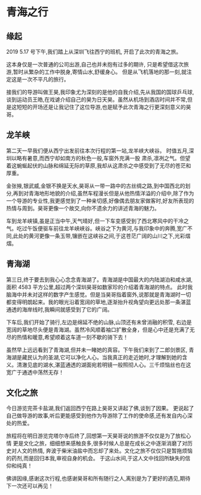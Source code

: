 # 青海之行


## 缘起

2019 5.17 号下午,我们踏上从深圳飞往西宁的班机,
开启了此次的青海之旅。

这本身仅是一次普通的公司出游,自己也并未抱有过多的期许,
只是希望借这次旅游,暂时从繁杂的工作中脱身,寄情山水,舒缓身心。
但是从飞机落地的那一刻,就注定这是一次不平凡的旅行。

接我们的导游叫做王昊,我印象尤为深刻的是他的自我介绍,先从我国的国球乒乓球,谈到运动员王皓,在戏谑介绍自己的昊为日天昊。虽然从机场到酒店时间并不常,但是这短短的开场还是让我记住了这位导游,也是赋予此次青海之行更深刻意义的昊哥。

## 龙羊峡
第二天一早我们便从西宁出发前往本次行程的第一站,龙羊峡大峡谷。
时值五月,深圳以略有暑意,而西宁却如南方的秋色一般,车窗外充满一股
肃杀,凛冽之气。但望着这蜿蜒起伏的山脉和绵延无际的草原,我却从这肃杀之中感受到了无尽的苍茫和厚重。

金张掖,银武威,金银不换是天水,昊哥从一带一路中的古丝绸之路,到中国西北的划分,再到对青海地形地貌的介绍,虽然车程漫长但是从他热情洋溢的介绍中,除了作为一个导游的专业性,我更感觉到了一种亲切感,好像偶去朋友家做客时,好友所表现的热情与周到。昊哥更像一个故交,向你不遗余力的讲述青海的魅力。

车到龙羊峡镇,虽是正当中午,天气晴好,但一下车变感受到了西北寒风中的干冷之气。吃过午饭便驱车前往龙羊峡峡谷。峡谷之下为黄河,与我印象中的奔腾,宽广不同,此处的黄河更像一条玉带,镶嵌在这峡谷之间,于这苍茫广阔的山川之下,光彩熠熠。

## 青海湖
第三日,终于要去到我心心念念青海湖了。青海湖是中国最大的内陆湖泊和咸水湖,面积 4583 平方公里,超过两个深圳昊哥如数家珍的介绍着青海湖的特点。
此时我脑海中并未对这样的数字产生感觉。但是当昊哥指着窗外,说那就是青海湖时一切都变得明朗起来。我的眼光沿着宽阔的草地,逐渐抬升视角望向更远处那一条湛蓝通透的海岸线时,我瞬间就感受到了它的广阔。

下车后,我们开始了骑行,左边是绵延不绝的山脉,山顶还有未曾消融的积雪,
右边是宽阔的草地尽头便是青海湖。虽然冷风顺着袖口扩散全身，但是心中还是充满了无尽的热情和暖意,希望顺着这车道一刻不歇的骑下去！

虽然早上远远看到了青海湖,但并未一睹她的真容。下午我们来到了二郎剑景区,
青海湖是藏民认为的圣湖,它可以净化人心。当我真正的走近她时,才理解到她的含义。清澈见底的湖水,湛蓝通透的湖面宛若明镜一般照彻人心。三千烦恼丝也在这宽广于通透中荡然无存！

## 文化之旅
今日游览完茶卡盐湖,我们返回西宁在路上昊哥又讲起了佛,谈到了因果。
更说起了自己做导游的故事,听后更能感受到他作为导游除了工作的使命感,还有发自内心深处的热爱。

旅程将在明日游览完塔尔寺后终了,回想第一天昊哥说的旅游不仅仅是为了放松心情
更是文化之旅，细细想来感触良多,很多时候人总是在成长之中逐渐消磨了对历史对人文的热情,
奔波于柴米油盐中而忘却了来处。文化之旅不仅仅只是暂拖烦恼的药剂,而是回归本我,审视自身的机会。
于这山水间,于这人文中找回所缺失的信仰和纯真！

佛讲因缘,感谢这次行程,也感谢昊哥和所有随行之人,离别是为了更好的遇见,期待下一次还可以再见！